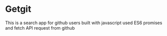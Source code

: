 # Getgit
This is a search app for github users built with javascript 
used ES6 promises and fetch API request from github 
